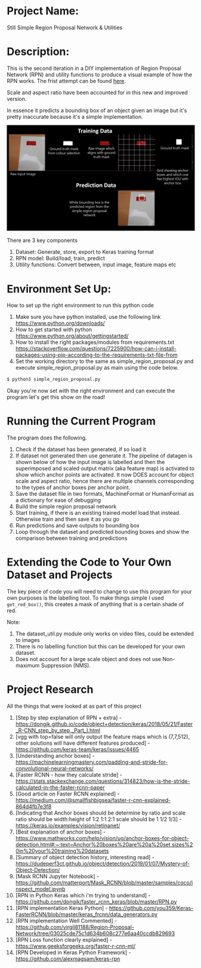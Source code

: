 # Project Name: #
Still Simple Region Proposal Network & Utilities

# Description: #
This is the second iteration in a DIY implementation of Region Proposal Network (RPN) and utility functions to produce a visual example of how the RPN works. The frist attempt can be found [here](https://github.com/alexshellabear/Simple-Region-Proposal-Network). 

Scale and aspect ratio have been accounted for in this new and improved version. 

In essence it predicts a bounding box of an object given an image but it's pretty inaccurate because it's a simple implementation.  

![Datagen to training and prediction](https://raw.githubusercontent.com/alexshellabear/Simple-Region-Proposal-Network/master/4.%20ReadMe%20Images/data%20gen%20to%20training%20and%20prediction.png)

There are 3 key components
1) Dataset: Generate, store, export to Keras training format
2) RPN model: Build/load, train, predict
3) Utility functions: Convert between, input image, feature maps etc

# Environment Set Up: #
How to set up the right environment to run this python code

1) Make sure you have python installed, use the following link https://www.python.org/downloads/
2) How to get started with python https://www.python.org/about/gettingstarted/
3) How to install the right packages/modules from requirements.txt https://stackoverflow.com/questions/7225900/how-can-i-install-packages-using-pip-according-to-the-requirements-txt-file-from
4) Set the working directory to the same as simple_region_proposal.py and execute simple_region_proposal.py as main using the code below.

```sh
$ python3 simple_region_proposal.py
```

Okay you're now set with the right environment and can execute the program let's get this show on the road!

# Running the Current Program #
The program does the following.
1) Check if the dataset has been generated, if so load it
2) If dataset not generated then use generate it. The pipeline of datagen is shown below of how the input image is labelled and then the superimposed and scaled output matrix (aka feature map) is activated to show which anchor points are activated. It now DOES account for object scale and aspect ratio, hence there are multiple channels corresponding to the types of anchor boxes per anchor point.
3) Save the dataset file in two formats, MachineFormat or HumanFormat as a dictionary for ease of debugging
4) Build the simple region proposal network
5) Start training, if there is an existing trained model load that instead. Otherwise train and then save it as you go
6) Run predictions and save outputs to bounding box
7) Loop through the dataset and predicted bounding boxes and show the comparison between training and predictions

# Extending the Code to Your Own Dataset and Projects #
The key piece of code you will need to change to use this program for your own purposes is the labelling tool. To make things simple I used ```get_red_box()```, this creates a mask of anything that is a certain shade of red. 

Note:
1) The dataset_util.py module only works on video files, could be extended to images
2) There is no labelling function but this can be developed for your own dataset.  
3) Does not account for a large scale object and does not use Non-maximum Suppression (NMS).

# Project Research #
All the things that were looked at as part of this project

1) [Step by step explanation of RPN + extra] - https://dongjk.github.io/code/object+detection/keras/2018/05/21/Faster_R-CNN_step_by_step,_Part_I.html
2) [vgg with top=false will only output the feature maps which is (7,7,512), other solutions will have different features produced] - https://github.com/keras-team/keras/issues/4465
3) [Understanding anchor boxes] - https://machinelearningmastery.com/padding-and-stride-for-convolutional-neural-networks/
4) [Faster RCNN - how they calculate stride] - https://stats.stackexchange.com/questions/314823/how-is-the-stride-calculated-in-the-faster-rcnn-paper
5) [Good article on Faster RCNN explained] - https://medium.com/@smallfishbigsea/faster-r-cnn-explained-864d4fb7e3f8
6) [Indicating that Anchor boxes should be determine by ratio and scale ratio should be width:height of 1:2 1:1 2:1 scale should be 1 1/2 1/3] - https://keras.io/examples/vision/retinanet/
7) [Best explanation of anchor boxes] - https://www.mathworks.com/help/vision/ug/anchor-boxes-for-object-detection.html#:~:text=Anchor%20boxes%20are%20a%20set,sizes%20in%20your%20training%20datasets
8) [Summary of object detection history, interesting read] - https://dudeperf3ct.github.io/object/detection/2019/01/07/Mystery-of-Object-Detection/
9) [Mask RCNN Jupyter Notebook] - https://github.com/matterport/Mask_RCNN/blob/master/samples/coco/inspect_model.ipynb
10) [RPN in Python Keras which i'm trying to understand] - https://github.com/dongjk/faster_rcnn_keras/blob/master/RPN.py
11) [RPN implementation Keras Python] - https://github.com/you359/Keras-FasterRCNN/blob/master/keras_frcnn/data_generators.py
12) [RPN implementation Well Commented] - https://github.com/virgil81188/Region-Proposal-Network/tree/03025cde75c1d634b608c277e6aa40ccdb829693
13) [RPN Loss function clearly explained] - https://www.geeksforgeeks.org/faster-r-cnn-ml/
14) [RPN Developed in Keras Python Framework] - https://github.com/alexmagsam/keras-rpn
